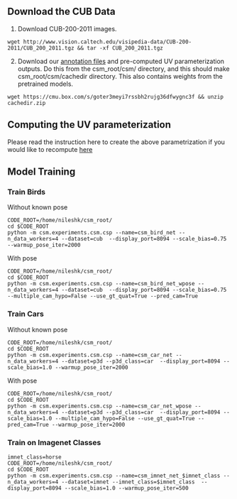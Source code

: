 
## Download the CUB Data
1. Download CUB-200-2011 images.

```
wget http://www.vision.caltech.edu/visipedia-data/CUB-200-2011/CUB_200_2011.tgz && tar -xf CUB_200_2011.tgz
```

2. Download our [annotation files](https://cmu.box.com/s/e8y71bjuwxrdrypy44zu3z8qexmnyqp4) and pre-computed UV parameterization outputs. Do this from the csm_root/csm/ directory, and this should make csm_root/csm/cachedir directory. This also contains weights from the pretrained models.

```
wget https://cmu.box.com/s/goter3meyi7rssbh2rujg36dfwygnc3f && unzip cachedir.zip
```
<!--
```
wget https://cmu.box.com/s/e8y71bjuwxrdrypy44zu3z8qexmnyqp4 && tar -xf cachedir.tgz
```
-->

## Computing the UV parameterization
Please read the instruction here to create the above parametrization if you would like to recompute [here]()


## Model Training

### Train Birds
Without known pose
```
CODE_ROOT=/home/nileshk/csm_root/
cd $CODE_ROOT
python -m csm.experiments.csm.csp --name=csm_bird_net --n_data_workers=4 --dataset=cub  --display_port=8094 --scale_bias=0.75 --warmup_pose_iter=2000
```

With pose
```
CODE_ROOT=/home/nileshk/csm_root/
cd $CODE_ROOT
python -m csm.experiments.csm.csp --name=csm_bird_net_wpose --n_data_workers=4 --dataset=cub  --display_port=8094 --scale_bias=0.75 --multiple_cam_hypo=False --use_gt_quat=True --pred_cam=True 
```


### Train Cars
Without known pose
```
CODE_ROOT=/home/nileshk/csm_root/
cd $CODE_ROOT
python -m csm.experiments.csm.csp --name=csm_car_net --n_data_workers=4 --dataset=p3d --p3d_class=car  --display_port=8094 --scale_bias=1.0 --warmup_pose_iter=2000
```

With pose
```
CODE_ROOT=/home/nileshk/csm_root/
cd $CODE_ROOT
python -m csm.experiments.csm.csp --name=csm_car_net_wpose --n_data_workers=4 --dataset=p3d --p3d_class=car  --display_port=8094 --scale_bias=1.0 --multiple_cam_hypo=False --use_gt_quat=True --pred_cam=True --warmup_pose_iter=2000
```

### Train on Imagenet Classes
```
imnet_class=horse
CODE_ROOT=/home/nileshk/csm_root/
cd $CODE_ROOT
python -m csm.experiments.csm.csp --name=csm_imnet_net_$imnet_class --n_data_workers=4 --dataset=imnet --imnet_class=$imnet_class  --display_port=8094 --scale_bias=1.0 --warmup_pose_iter=500
```
